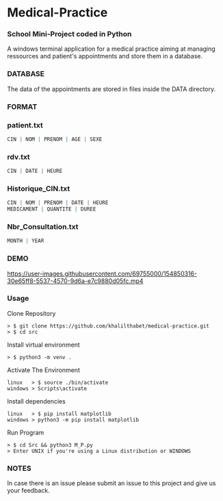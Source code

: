 # <b>Medical-Practice</b>

  

### School Mini-Project coded in Python

A windows terminal application for a medical practice aiming at managing ressources and patient's appointments and store them in a database.

### DATABASE
The data of the appointments are stored in files inside the DATA directory.
### FORMAT

### patient.txt
```r
CIN | NOM | PRENOM | AGE | SEXE
``` 
### rdv.txt
```r
CIN | DATE | HEURE
```
### Historique_CIN.txt
```r
CIN | NOM | PRENOM | DATE | HEURE
MEDICAMENT | QUANTITE | DUREE
```
### Nbr_Consultation.txt
```r
MONTH | YEAR
```


### DEMO


https://user-images.githubusercontent.com/69755000/154850316-30e65ff8-5537-4570-9d6a-e7c9880d05fc.mp4


  

### Usage
Clone Repository
```linux 
> $ git clone https://github.com/khalilthabet/medical-practice.git
> $ cd src
```

Install virtual environment
```linux
> $ python3 -m venv .
```

Activate The Environment
```linux
linux   > $ source ./bin/activate
windows > Scripts\activate
```

Install dependencies
```linux
linux   > $ pip install matplotlib
windows > python3 -m pip install matplotlib
```
Run Program
```linux
> $ cd Src && python3 M_P.py
> Enter UNIX if you're using a Linux distribution or WINDOWS 
```

### NOTES

In case there is an issue please submit an issue to this project and give us your feedback.
